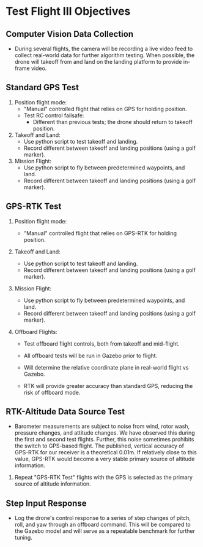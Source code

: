 # Test Flight III Objectives

## Computer Vision Data Collection

- During several flights, the camera will be recording a live video feed to collect real-world data for further algorithm testing. When possible, the drone will takeoff from and land on the landing platform to provide in-frame video.

## Standard GPS Test

1. Position flight mode:
   - "Manual" controlled flight that relies on GPS for holding position.
   - Test RC control failsafe:
     - Different than previous tests; the drone should return to takeoff position.
2. Takeoff and Land:
   - Use python script to test takeoff and landing.
   - Record different between takeoff and landing positions (using a golf marker).
3. Mission Flight: 
   - Use python script to fly between predetermined waypoints, and land.
   - Record different between takeoff and landing positions (using a golf marker).
## GPS-RTK Test

1. Position flight mode:

   - "Manual" controlled flight that relies on GPS-RTK for holding position.

2. Takeoff and Land:

   - Use python script to test takeoff and landing.
   - Record different between takeoff and landing positions (using a golf marker).

3. Mission Flight: 

   - Use python script to fly between predetermined waypoints, and land.
   - Record different between takeoff and landing positions (using a golf marker).

4. Offboard Flights:

   - Test offboard flight controls, both from takeoff and mid-flight.

   - All offboard tests will be run in Gazebo prior to flight.

   - Will determine the relative coordinate plane in real-world flight vs Gazebo.

   - RTK will provide greater accuracy than standard GPS, reducing the risk of offboard mode.
## RTK-Altitude Data Source Test

- Barometer measurements are subject to noise from wind, rotor wash, pressure changes, and attitude changes. We have observed this during the first and second test flights. Further, this noise sometimes prohibits the switch to GPS-based flight.  The published, vertical accuracy of GPS-RTK for our receiver is a theoretical 0.01m. If relatively close to this value, GPS-RTK would become a very stable primary source of altitude information.
1. Repeat "GPS-RTK Test" flights with the GPS is selected as the primary source of altitude information.

## Step Input Response
- Log the drone's control response to a series of step changes of pitch, roll, and yaw through an offboard command. This will be compared to the Gazebo model and will serve as a repeatable benchmark for further tuning.
